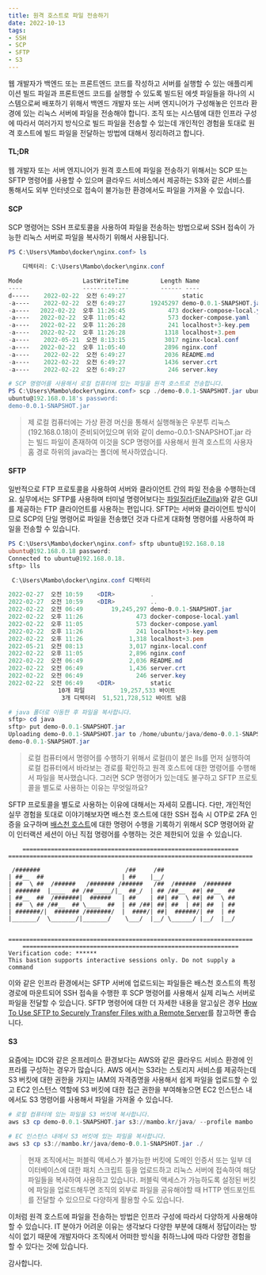 ```yaml
---
title: 원격 호스트로 파일 전송하기
date: 2022-10-13
tags:
- SSH
- SCP
- SFTP
- S3
---
```


웹 개발자가 백엔드 또는 프론트엔드 코드를 작성하고 서버를 실행할 수 있는 애플리케이션 빌드 파일과 프론트엔드 코드를 실행할 수 있도록 빌드된 에셋 파일들을 하나의 시스템으로써 배포하기 위해서 백엔드 개발자 또는 서버 엔지니어가 구성해놓은 인프라 환경에 있는 리눅스 서버에 파일을 전송해야 합니다. 조직 또는 시스템에 대한 인프라 구성에 따라서 여러가지 방식으로 빌드 파일을 전송할 수 있는데 개인적인 경험을 토대로 원격 호스트에 빌드 파일을 전달하는 방법에 대해서 정리하려고 합니다.

#### TL;DR
웹 개발자 또는 서버 엔지니어가 원격 호스트에 파일을 전송하기 위해서는 SCP 또는 SFTP 명령어를 사용할 수 있으며 클라우드 서비스에서 제공하는 S3와 같은 서비스를 통해서도 외부 인터넷으로 접속이 불가능한 환경에서도 파일을 가져올 수 있습니다.

#### SCP
SCP 명령어는 SSH 프로토콜을 사용하여 파일을 전송하는 방법으로써 SSH 접속이 가능한 리눅스 서버로 파일을 복사하기 위해서 사용됩니다.

```powershell
PS C:\Users\Mambo\docker\nginx.conf> ls

    디렉터리: C:\Users\Mambo\docker\nginx.conf

Mode                 LastWriteTime         Length Name
----                 -------------         ------ ----
d-----    2022-02-22  오전 6:49:27                static
-a----    2022-02-22  오전 6:49:27       19245297 demo-0.0.1-SNAPSHOT.jar
-a----   2022-02-22  오후 11:26:45            473 docker-compose-local.yaml
-a----   2022-02-22  오후 11:05:42            573 docker-compose.yaml
-a----   2022-02-22  오후 11:26:28            241 localhost+3-key.pem
-a----   2022-02-22  오후 11:26:28           1318 localhost+3.pem
-a----    2022-05-21  오전 8:13:15           3017 nginx-local.conf
-a----   2022-02-22  오후 11:05:40           2896 nginx.conf
-a----    2022-02-22  오전 6:49:27           2036 README.md
-a----    2022-02-22  오전 6:49:27           1436 server.crt
-a----    2022-02-22  오전 6:49:27            246 server.key

# SCP 명령어를 사용해서 로컬 컴퓨터에 있는 파일을 원격 호스트로 전송합니다.
PS C:\Users\Mambo\docker\nginx.conf> scp ./demo-0.0.1-SNAPSHOT.jar ubuntu@192.168.0.18:/home/ubuntu/java/
ubuntu@192.168.0.18's password:
demo-0.0.1-SNAPSHOT.jar                                                                                                                        100%   18MB  44.0MB/s   00:00
```

> 제 로컬 컴퓨터에는 가상 환경 머신을 통해서 실행해놓은 우분투 리눅스(192.168.0.18)이 준비되어있으며 위와 같이 demo-0.0.1-SNAPSHOT.jar 라는 빌드 파일이 존재하여 이것을 SCP 명령어를 사용해서 원격 호스트의 사용자 홈 경로 하위의 java라는 폴더에 복사하였습니다.

#### SFTP
일반적으로 FTP 프로토콜을 사용하여 서버와 클라이언트 간의 파일 전송을 수행하는데요. 실무에서는 SFTP를 사용하며 터미널 명령어보다는 [파일질라(FileZilla)](https://filezilla-project.org/)와 같은 GUI를 제공하는 FTP 클라이언트를 사용하는 편입니다. SFTP는 서버와 클라이언트 방식이므로 SCP의 단일 명령어로 파일을 전송했던 것과 다르게 대화형 명령어를 사용하여 파일을 전송할 수 있습니다. 

```powershell
PS C:\Users\Mambo\docker\nginx.conf> sftp ubuntu@192.168.0.18
ubuntu@192.168.0.18 password:
Connected to ubuntu@192.168.0.18.
sftp> lls

 C:\Users\Mambo\docker\nginx.conf 디렉터리

2022-02-27  오전 10:59    <DIR>          .
2022-02-27  오전 10:59    <DIR>          ..
2022-02-22  오전 06:49        19,245,297 demo-0.0.1-SNAPSHOT.jar
2022-02-22  오후 11:26               473 docker-compose-local.yaml
2022-02-22  오후 11:05               573 docker-compose.yaml
2022-02-22  오후 11:26               241 localhost+3-key.pem
2022-02-22  오후 11:26             1,318 localhost+3.pem
2022-05-21  오전 08:13             3,017 nginx-local.conf
2022-02-22  오후 11:05             2,896 nginx.conf
2022-02-22  오전 06:49             2,036 README.md
2022-02-22  오전 06:49             1,436 server.crt
2022-02-22  오전 06:49               246 server.key
2022-02-22  오전 06:49    <DIR>          static
              10개 파일          19,257,533 바이트
               3개 디렉터리  51,521,728,512 바이트 남음

# java 폴더로 이동한 후 파일을 복사합니다.
sftp> cd java
sftp> put demo-0.0.1-SNAPSHOT.jar
Uploading demo-0.0.1-SNAPSHOT.jar to /home/ubuntu/java/demo-0.0.1-SNAPSHOT.jar
demo-0.0.1-SNAPSHOT.jar                                                                                                                        100%   18MB  68.8MB/s   00:00
```

> 로컬 컴퓨터에서 명령어를 수행하기 위해서 로컬(l)이 붙은 lls를 먼저 실행하여 로컬 컴퓨터에서 바라보는 경로를 확인하고 원격 호스트에 대한 명령어를 수행해서 파일을 복사했습니다. 그러면 SCP 명령어가 있는데도 불구하고 SFTP 프로토콜을 별도로 사용하는 이유는 무엇일까요?

SFTP 프로토콜을 별도로 사용하는 이유에 대해서는 자세히 모릅니다. 다만, 개인적인 실무 경험을 토대로 이야기해보자면 배스천 호스트에 대한 SSH 접속 시 OTP로 2FA 인증을 요구하며 [배스천 호스트](https://aws.amazon.com/ko/blogs/security/how-to-record-ssh-sessions-established-through-a-bastion-host/)에 대한 명령어 수행을 기록하기 위해서 SCP 명령어와 같이 인터랙션 세션이 아닌 직접 명령어를 수행하는 것은 제한되어 있을 수 있습니다.

```shell
    =============================================================
=====================================================================

 /#######                        /##     /##
| ##__  ##                      | ##    |__/
| ##  \ ##  /######   /####### /######   /##  /######  /#######
| #######  |____  ## /##_____/|_  ##_/  | ## /##__  ##| ##__  ##
| ##__  ##  /#######|  ######   | ##    | ##| ##  \ ##| ##  \ ##
| ##  \ ## /##__  ## \____  ##  | ## /##| ##| ##  | ##| ##  | ##
| #######/|  ####### /#######/  |  ####/| ##|  ######/| ##  | ##
|_______/  \_______/|_______/    \___/  |__/ \______/ |__/  |__/


=====================================================================
    =============================================================
Verification code: ******
This bastion supports interactive sessions only. Do not supply a command
```

이와 같은 인프라 환경에서는 SFTP 서버에 업로드되는 파일들은 배스천 호스트의 특정 경로에 마운트되어 SSH 접속을 수행한 후 SCP 명령어를 사용해서 실제 리눅스 서버로 파일을 전달할 수 있습니다. SFTP 명령어에 대한 더 자세한 내용을 알고싶은 경우 [How To Use SFTP to Securely Transfer Files with a Remote Server](https://www.digitalocean.com/community/tutorials/how-to-use-sftp-to-securely-transfer-files-with-a-remote-server)를 참고하면 좋습니다.

#### S3
요즘에는 IDC와 같은 온프레미스 환경보다는 AWS와 같은 클라우드 서비스 환경에 인프라를 구성하는 경우가 많습니다. AWS 에서는 S3라는 스토리지 서비스를 제공하는데 S3 버킷에 대한 권한을 가지는 IAM의 자격증명을 사용해서 쉽게 파일을 업로드할 수 있고 EC2 인스턴스 역할에 S3 버킷에 대한 접근 권한을 부여해놓으면 EC2 인스턴스 내에서도 S3 명령어를 사용해서 파일을 가져올 수 있습니다. 

```powershell
# 로컬 컴퓨터에 있는 파일을 S3 버킷에 복사합니다.
aws s3 cp demo-0.0.1-SNAPSHOT.jar s3://mambo.kr/java/ --profile mambo

# EC 인스턴스 내에서 S3 버킷에 있는 파일을 복사합니다.
aws s3 cp s3://mambo.kr/java/demo-0.0.1-SNAPSHOT.jar ./
```

> 현재 조직에서는 퍼블릭 액세스가 불가능한 버킷에 도메인 인증서 또는 일부 데이터베이스에 대한 패치 스크립트 등을 업로드하고 리눅스 서버에 접속하여 해당 파일들을 복사하여 사용하고 있습니다. 퍼블릭 액세스가 가능하도록 설정된 버킷에 파일을 업로드해두면 조직의 외부로 파일을 공유해야할 때 HTTP 엔드포인트를 전달할 수 있으므로 다양하게 활용할 수도 있습니다.

이처럼 원격 호스트에 파일을 전송하는 방법은 인프라 구성에 따라서 다양하게 사용해야할 수 있습니다. IT 분야가 어려운 이유는 생각보다 다양한 부분에 대해서 정답이라는 방식이 없기 때문에 개발자마다 조직에서 어떠한 방식을 취하느냐에 따라 다양한 경험을 할 수 있다는 것에 있습니다.

감사합니다.